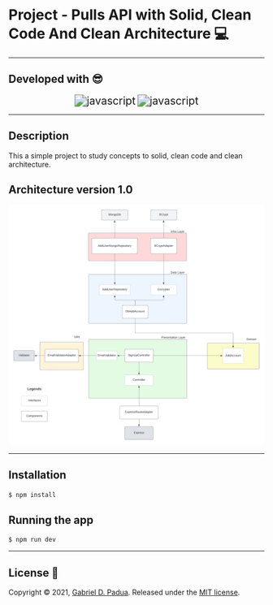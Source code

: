 # Project - Pulls API with Solid, Clean Code And Clean Architecture 💻

---

## Developed with 😎

<div align="center">
  <img src="https://img.icons8.com/color/48/000000/typescript.png" alt="javascript" style="zoom: 150%;" />

  <img src="https://img.icons8.com/color/48/000000/javascript--v1.png" alt="javascript" style="zoom:150%;" />
</div>

---

## Description

This a simple project to study concepts to solid, clean code and clean architecture.

## Architecture version 1.0

![architeture design](./docs//arquitetura/arch-v1.png)

---
## Installation

```bash
$ npm install
```

## Running the app

```bash
$ npm run dev
```


---
## License 🥰

Copyright © 2021, [Gabriel D. Padua](https://github.com/gabrielDpadua21).
Released under the [MIT license](LICENSE).